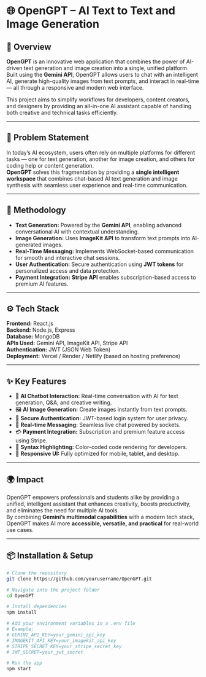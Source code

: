 # 🌐 OpenGPT – AI Text to Text and Image Generation

## 🚀 Overview
**OpenGPT** is an innovative web application that combines the power of AI-driven text generation and image creation into a single, unified platform.  
Built using the **Gemini API**, OpenGPT allows users to chat with an intelligent AI, generate high-quality images from text prompts, and interact in real-time — all through a responsive and modern web interface.  

This project aims to simplify workflows for developers, content creators, and designers by providing an all-in-one AI assistant capable of handling both creative and technical tasks efficiently.

---

## 🧩 Problem Statement
In today’s AI ecosystem, users often rely on multiple platforms for different tasks — one for text generation, another for image creation, and others for coding help or content generation.  
**OpenGPT** solves this fragmentation by providing a **single intelligent workspace** that combines chat-based AI text generation and image synthesis with seamless user experience and real-time communication.

---

## 🧠 Methodology
- **Text Generation:** Powered by the **Gemini API**, enabling advanced conversational AI with contextual understanding.  
- **Image Generation:** Uses **ImageKit API** to transform text prompts into AI-generated images.  
- **Real-Time Messaging:** Implements WebSocket-based communication for smooth and interactive chat sessions.  
- **User Authentication:** Secure authentication using **JWT tokens** for personalized access and data protection.  
- **Payment Integration:** **Stripe API** enables subscription-based access to premium AI features.  

---

## ⚙️ Tech Stack
**Frontend:** React.js  
**Backend:** Node.js, Express  
**Database:** MongoDB  
**APIs Used:** Gemini API, ImageKit API, Stripe API  
**Authentication:** JWT (JSON Web Token)  
**Deployment:** Vercel / Render / Netlify (based on hosting preference)

---

## ✨ Key Features
- 🤖 **AI Chatbot Interaction:** Real-time conversation with AI for text generation, Q&A, and creative writing.  
- 🖼️ **AI Image Generation:** Create images instantly from text prompts.  
- 🔐 **Secure Authentication:** JWT-based login system for user privacy.  
- 💬 **Real-time Messaging:** Seamless live chat powered by sockets.  
- 💳 **Payment Integration:** Subscription and premium feature access using Stripe.  
- 🧠 **Syntax Highlighting:** Color-coded code rendering for developers.  
- 📱 **Responsive UI:** Fully optimized for mobile, tablet, and desktop.  

---

## 🌍 Impact
OpenGPT empowers professionals and students alike by providing a unified, intelligent assistant that enhances creativity, boosts productivity, and eliminates the need for multiple AI tools.  
By combining **Gemini’s multimodal capabilities** with a modern tech stack, OpenGPT makes AI more **accessible, versatile, and practical** for real-world use cases.

---

## 📦 Installation & Setup

```bash
# Clone the repository
git clone https://github.com/yourusername/OpenGPT.git

# Navigate into the project folder
cd OpenGPT

# Install dependencies
npm install

# Add your environment variables in a .env file
# Example:
# GEMINI_API_KEY=your_gemini_api_key
# IMAGEKIT_API_KEY=your_imagekit_api_key
# STRIPE_SECRET_KEY=your_stripe_secret_key
# JWT_SECRET=your_jwt_secret

# Run the app
npm start
